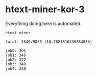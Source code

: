 # htext-miner-kor-3

Everything doing here is automated.

```
htext-miner

total: 1646/9855 (16.702181633688483%)

job0: 301
job1: 346
job2: 322
job3: 348
job4: 329
```